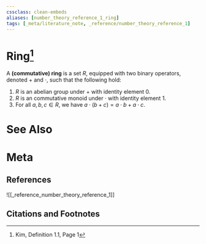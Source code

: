 ```yaml
---
cssclass: clean-embeds
aliases: [number_theory_reference_1_ring]
tags: [_meta/literature_note, _reference/number_theory_reference_1]
---
```

# Ring[^1]

A **(commutative) ring** is a set $R$, equipped with two binary operators, denoted $+$ and $\cdot$, such that the following hold:

1. $R$ is an abelian group under $+$ with identity element $0$.
2. $R$ is an commutative monoid under $\cdot$ with identity element $1$.
3. For all $a,b,c \in R$, we have $a \cdot (b+c) = a \cdot b + a \cdot c$.

# See Also

# Meta
## References
![[_reference_number_theory_reference_1]]

## Citations and Footnotes
[^1]: Kim, Definition 1.1, Page 1